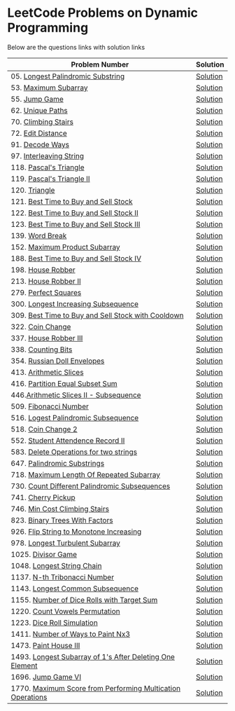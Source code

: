 # LeetCode Problems on Dynamic Programming
Below are the questions links with solution links


|Problem Number|Solution|
|--------------|--------|
|05. [Longest Palindromic Substring](https://leetcode.com/problems/longest-palindromic-substring/)|[Solution](https://github.com/HarshOza36/LeetCode_Problems/blob/main/Dynamic%20Programming/P05%20-%20longestPalindromicSubstring.py)|
|53. [Maximum Subarray](https://leetcode.com/problems/maximum-subarray/)|[Solution](https://github.com/HarshOza36/LeetCode_Problems/blob/main/Dynamic%20Programming/P53%20-%20maximumSubarray.py)|
|55. [Jump Game](https://leetcode.com/problems/jump-game/)|[Solution](https://github.com/HarshOza36/LeetCode_Problems/blob/main/Dynamic%20Programming/P55%20-%20jumpGame.py)|
|62. [Unique Paths](https://leetcode.com/problems/unique-paths/)|[Solution](https://github.com/HarshOza36/LeetCode_Problems/blob/main/Dynamic%20Programming/P62%20-%20uniquePaths.py)|
|70. [Climbing Stairs](https://leetcode.com/problems/climbing-stairs)|[Solution](https://github.com/HarshOza36/LeetCode_Problems/blob/main/Dynamic%20Programming/P70%20-%20climbingStairs.py)|
|72. [Edit Distance](https://leetcode.com/problems/edit-distance/)|[Solution](https://github.com/HarshOza36/LeetCode_Problems/blob/main/Dynamic%20Programming/P72%20-%20editDistance.py)|
|91. [Decode Ways](https://leetcode.com/problems/decode-ways/)|[Solution](https://github.com/HarshOza36/LeetCode_Problems/blob/main/Dynamic%20Programming/P91%20-%20decodeWays.py)|
|97. [Interleaving String](https://leetcode.com/problems/interleaving-string/)|[Solution](https://github.com/HarshOza36/LeetCode_Problems/blob/main/Dynamic%20Programming/P97%20-%20interleavingString.py)|
|118. [Pascal's Triangle](https://leetcode.com/problems/pascals-triangle)|[Solution](https://github.com/HarshOza36/LeetCode_Problems/blob/main/Dynamic%20Programming/P118%20-%20pascal'sTriangle.py)|
|119. [Pascal's Triangle II](https://leetcode.com/problems/pascals-triangle-ii)|[Solution](https://github.com/HarshOza36/LeetCode_Problems/blob/main/Dynamic%20Programming/P119%20-%20pascal'sTriangleII.py)|
|120. [Triangle](https://leetcode.com/problems/triangle/)|[Solution](https://github.com/HarshOza36/LeetCode_Problems/blob/main/Dynamic%20Programming/P120%20-%20triangle.py)|
|121. [Best Time to Buy and Sell Stock](https://leetcode.com/problems/best-time-to-buy-and-sell-stock/)|[Solution](https://github.com/HarshOza36/LeetCode_Problems/blob/main/Dynamic%20Programming/P121%20-%20bestTimeToBuyAndSellStock.py)|
|122. [Best Time to Buy and Sell Stock II](https://leetcode.com/problems/best-time-to-buy-and-sell-stock-ii/)|[Solution](https://github.com/HarshOza36/LeetCode_Problems/blob/main/Dynamic%20Programming/P122%20-%20bestTimeToBuyAndSellStock_II.py)|
|123. [Best Time to Buy and Sell Stock III](https://leetcode.com/problems/best-time-to-buy-and-sell-stock-iii/)|[Solution](https://github.com/HarshOza36/LeetCode_Problems/blob/main/Dynamic%20Programming/P123%20-%20bestTimeToBuyAndSellStock_III.py)|
|139. [Word Break](https://leetcode.com/problems/word-break/)|[Solution](https://github.com/HarshOza36/LeetCode_Problems/blob/main/Dynamic%20Programming/P139%20-%20wordBreak.py)|
|152. [Maximum Product Subarray](https://leetcode.com/problems/maximum-product-subarray/)|[Solution](https://github.com/HarshOza36/LeetCode_Problems/blob/main/Dynamic%20Programming/P152%20-%20maximumProductSubarray.py)|
|188. [Best Time to Buy and Sell Stock IV](https://leetcode.com/problems/best-time-to-buy-and-sell-stock-iv/)|[Solution](https://github.com/HarshOza36/LeetCode_Problems/blob/main/Dynamic%20Programming/P188%20-%20bestTimeToBuyAndSellStock_IV.py)|
|198. [House Robber](https://leetcode.com/problems/house-robber/)|[Solution](https://github.com/HarshOza36/LeetCode_Problems/blob/main/Dynamic%20Programming/P198%20-%20houseRobber.py)|
|213. [House Robber II](https://leetcode.com/problems/house-robber-ii/)|[Solution](https://github.com/HarshOza36/LeetCode_Problems/blob/main/Dynamic%20Programming/P213%20-%20houseRobber_II.py)|
|279. [Perfect Squares](https://leetcode.com/problems/perfect-squares/)|[Solution](https://github.com/HarshOza36/LeetCode_Problems/blob/main/Dynamic%20Programming/P279%20-%20perfectSquares.py)|
|300. [Longest Increasing Subsequence](https://leetcode.com/problems/longest-increasing-subsequence/)|[Solution](https://github.com/HarshOza36/LeetCode_Problems/blob/main/Dynamic%20Programming/P300%20-%20longestIncreasingSubsequence.py)|
|309. [Best Time to Buy and Sell Stock with Cooldown](https://leetcode.com/problems/best-time-to-buy-and-sell-stock-with-cooldown/)|[Solution](https://github.com/HarshOza36/LeetCode_Problems/blob/main/Dynamic%20Programming/P309%20-%20bestTimetoBuyAndSellStockwithCooldown.py)|
|322. [Coin Change](https://leetcode.com/problems/coin-change)|[Solution](https://github.com/HarshOza36/LeetCode_Problems/blob/main/Dynamic%20Programming/P322%20-%20coinChange.py)|
|337. [House Robber III](https://leetcode.com/problems/house-robber-iii/)|[Solution](https://github.com/HarshOza36/LeetCode_Problems/blob/main/Dynamic%20Programming/P337%20-%20houseRobber_III.py)|
|338. [Counting Bits](https://leetcode.com/problems/counting-bits)|[Solution](https://github.com/HarshOza36/LeetCode_Problems/blob/main/Dynamic%20Programming/P338%20-%20Counting%20Bits.py)|
|354. [Russian Doll Envelopes](https://leetcode.com/problems/russian-doll-envelopes)|[Solution](https://github.com/HarshOza36/LeetCode_Problems/blob/main/Dynamic%20Programming/P354%20-%20russionDollEnvelopes.py)|
|413. [Arithmetic Slices](https://leetcode.com/problems/arithmetic-slices/description/)|[Solution](https://github.com/HarshOza36/LeetCode_Problems/blob/main/Dynamic%20Programming/P413%20-%20arithmeticSlices.py)|
|416. [Partition Equal Subset Sum](https://leetcode.com/problems/partition-equal-subset-sum/)|[Solution](https://github.com/HarshOza36/LeetCode_Problems/blob/main/Dynamic%20Programming/P416%20-%20partitionEqualSubsetSum.py)|
|446.[Arithmetic Slices II - Subsequence](https://leetcode.com/problems/arithmetic-slices-ii-subsequence/description/)|[Solution](https://github.com/HarshOza36/LeetCode_Problems/blob/main/Dynamic%20Programming/P446%20-%20arithmeticSequence_II_Subsequence.py)|
|509. [Fibonacci Number](https://leetcode.com/problems/fibonacci-number)|[Solution](https://github.com/HarshOza36/LeetCode_Problems/blob/main/Dynamic%20Programming/P509%20-%20fibonacciNumber.py)|
|516. [Logest Palindromic Subsequence](https://leetcode.com/problems/longest-palindromic-subsequence/description/)|[Solution](https://github.com/HarshOza36/LeetCode_Problems/blob/main/Dynamic%20Programming/P516%20-%20longestPalindromicSubsequence.py)|
|518. [Coin Change 2](https://leetcode.com/problems/coin-change-2/)|[Solution](https://github.com/HarshOza36/LeetCode_Problems/blob/main/Dynamic%20Programming/P518%20-%20coinChange2.py)|
|552. [Student Attendence Record II](https://leetcode.com/problems/student-attendance-record-ii/description/)|[Solution](https://github.com/HarshOza36/LeetCode_Problems/blob/main/Dynamic%20Programming/P52%20-%20studentAttendenceRecord_II.py)|)|
|583. [Delete Operations for two strings](https://leetcode.com/problems/delete-operation-for-two-strings)|[Solution](https://github.com/HarshOza36/LeetCode_Problems/blob/main/Dynamic%20Programming/P583%20-%20deleteOperationForTwoStrings.py)|
|647. [Palindromic Substrings](https://leetcode.com/problems/palindromic-substrings)|[Solution](https://github.com/HarshOza36/LeetCode_Problems/blob/main/Dynamic%20Programming/P647%20-%20palindromicSubstrings.py)|
|718. [Maximum Length Of Repeated Subarray](https://leetcode.com/problems/maximum-length-of-repeated-subarray/)|[Solution](https://github.com/HarshOza36/LeetCode_Problems/blob/main/Dynamic%20Programming/P718%20-%20maximumLengthOfRepeatedSubarray.py)|
|730. [Count Different Palindromic Subsequences](https://leetcode.com/problems/count-different-palindromic-subsequences/description/)|[Solution](https://github.com/HarshOza36/LeetCode_Problems/blob/main/Dynamic%20Programming/P730%20-%20countDifferentPalindromicSubsequences.py)|
|741. [Cherry Pickup](https://leetcode.com/problems/cherry-pickup/)|[Solution](https://github.com/HarshOza36/LeetCode_Problems/blob/main/Dynamic%20Programming/P741%20-%20cherryPickup.py)|
|746. [Min Cost Climbing Stairs](https://leetcode.com/problems/min-cost-climbing-stairs/)|[Solution](https://github.com/HarshOza36/LeetCode_Problems/blob/main/Dynamic%20Programming/P746%20-%20minCostClimbingStairs.py)|
|823. [Binary Trees With Factors](https://leetcode.com/problems/binary-trees-with-factors/)|[Solution](https://github.com/HarshOza36/LeetCode_Problems/blob/main/Dynamic%20Programming/P823%20-%20binaryTreesWithFactors.py)|
|926. [Flip String to Monotone Increasing](https://leetcode.com/problems/flip-string-to-monotone-increasing/)|[Solution](https://github.com/HarshOza36/LeetCode_Problems/blob/main/Dynamic%20Programming/P926%20-%20flipStringToMonotoneIncreasing.py)|
|978. [Longest Turbulent Subarray](https://leetcode.com/problems/longest-turbulent-subarray/)|[Solution](https://github.com/HarshOza36/LeetCode_Problems/blob/main/Dynamic%20Programming/P978%20-%20longestTurbulentSubarray.py)|
|1025. [Divisor Game](https://leetcode.com/problems/divisor-game)|[Solution](https://github.com/HarshOza36/LeetCode_Problems/blob/main/Dynamic%20Programming/P1025%20-%20divisorGame.py)|
|1048. [Longest String Chain](https://leetcode.com/problems/longest-string-chain)|[Solution](https://github.com/HarshOza36/LeetCode_Problems/blob/main/Dynamic%20Programming/P1048%20-%20LongestStringChain.py)|
|1137. [N-th Tribonacci Number](https://leetcode.com/problems/n-th-tribonacci-number/)|[Solution](https://github.com/HarshOza36/LeetCode_Problems/blob/main/Dynamic%20Programming/P1137%20-%20nthTribonacciNumber.py)|
|1143. [Longest Common Subsequence](https://leetcode.com/problems/longest-common-subsequence)|[Solution](https://github.com/HarshOza36/LeetCode_Problems/blob/main/Dynamic%20Programming/P1143%20-%20longestCommonSubsequence.py)|
|1155. [Number of Dice Rolls with Target Sum](https://leetcode.com/problems/number-of-dice-rolls-with-target-sum/)|[Solution](https://github.com/HarshOza36/LeetCode_Problems/blob/main/Dynamic%20Programming/P1155%20-%20numberOFDiceRollsWithTargetSum.py)|
|1220. [Count Vowels Permutation](https://leetcode.com/problems/count-vowels-permutation)|[Solution](https://github.com/HarshOza36/LeetCode_Problems/blob/main/Dynamic%20Programming/P1220%20-%20countVowelsPermutation.py)|
|1223. [Dice Roll Simulation](https://leetcode.com/problems/dice-roll-simulation/)|[Solution](https://github.com/HarshOza36/LeetCode_Problems/blob/main/Dynamic%20Programming/P1223%20-%20diceRollSimulation.py)|
|1411. [Number of Ways to Paint Nx3](https://leetcode.com/problems/number-of-ways-to-paint-n-3-grid/)|[Solution](https://github.com/HarshOza36/LeetCode_Problems/blob/main/Dynamic%20Programming/P1411%20-%20numberOfWaysToPaintNx3.py)|
|1473. [Paint House III](https://leetcode.com/problems/paint-house-iii/)|[Solution](https://github.com/HarshOza36/LeetCode_Problems/blob/main/Dynamic%20Programming/P1473%20-%20paintHouse_III.py)|
|1493. [Longest Subarray of 1's After Deleting One Element](https://leetcode.com/problems/longest-subarray-of-1s-after-deleting-one-element/)|[Solution](https://github.com/HarshOza36/LeetCode_Problems/blob/main/Dynamic%20Programming/P1493%20-%20longestSubarrayOf1sAfterDeletingOneElement.py)|
|1696. [Jump Game VI](https://leetcode.com/problems/jump-game-vi/)|[Solution](https://github.com/HarshOza36/LeetCode_Problems/blob/main/Dynamic%20Programming/P1696%20-%20jumpGame_VI.py)|
|1770. [Maximum Score from Performing Multication Operations](https://leetcode.com/problems/maximum-score-from-performing-multiplication-operations/)|[Solution](https://github.com/HarshOza36/LeetCode_Problems/blob/main/Dynamic%20Programming/P1770%20-%20maximumScoreFromPerformingMultiplicationOperations.py)|
